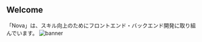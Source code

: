 ## Welcome
「Nova」は、スキル向上のためにフロントエンド・バックエンド開発に取り組んでいます。
![banner](https://github.com/Nova1203/.github/assets/138958366/3fafe354-bdb1-4690-be25-ddc338503f05)
